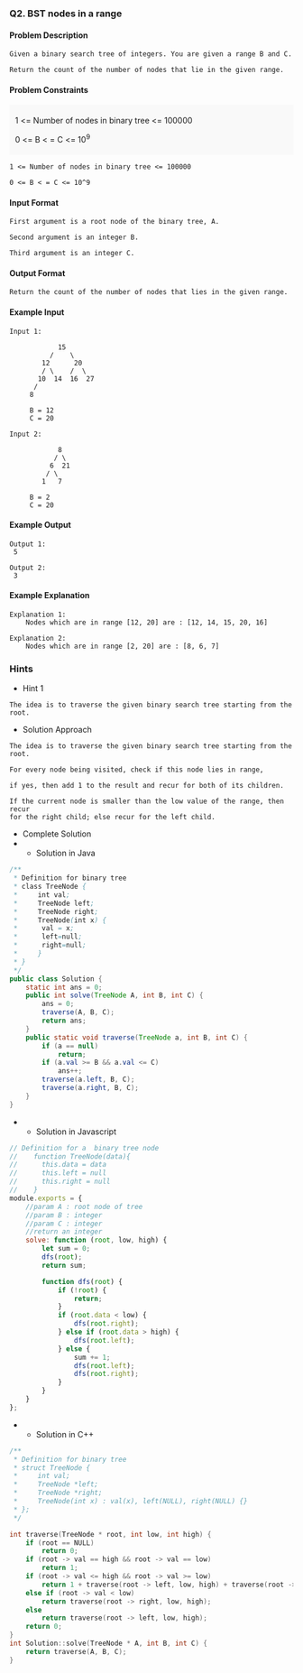 ### Q2. BST nodes in a range
#### Problem Description
```text
Given a binary search tree of integers. You are given a range B and C.

Return the count of the number of nodes that lie in the given range.
```
#### Problem Constraints
<div style="background-color: #f9f9f9; padding: 5px 10px;">
    <p>1 &lt;= Number of nodes in binary tree &lt;= 100000</p>
    <p>0 &lt;= B &lt; = C &lt;= 10<sup>9</sup> </p>
</div>

```text
1 <= Number of nodes in binary tree <= 100000

0 <= B < = C <= 10^9
```
#### Input Format
```text
First argument is a root node of the binary tree, A.

Second argument is an integer B.

Third argument is an integer C.
```
#### Output Format
```text
Return the count of the number of nodes that lies in the given range.
```
#### Example Input
```text
Input 1:

            15
          /    \
        12      20
        / \    /  \
       10  14  16  27
      /
     8

     B = 12
     C = 20

Input 2:

            8
           / \
          6  21
         / \
        1   7

     B = 2
     C = 20
```
#### Example Output
```text
Output 1:
 5

Output 2:
 3
```
#### Example Explanation
```text
Explanation 1:
    Nodes which are in range [12, 20] are : [12, 14, 15, 20, 16]

Explanation 2:
    Nodes which are in range [2, 20] are : [8, 6, 7]
```
### Hints
* Hint 1
```text
The idea is to traverse the given binary search tree starting from the root. 
```
* Solution Approach
```text
The idea is to traverse the given binary search tree starting from the root.

For every node being visited, check if this node lies in range,

if yes, then add 1 to the result and recur for both of its children.

If the current node is smaller than the low value of the range, then recur 
for the right child; else recur for the left child.
```
* Complete Solution
* * Solution in Java
```java
/**
 * Definition for binary tree
 * class TreeNode {
 *     int val;
 *     TreeNode left;
 *     TreeNode right;
 *     TreeNode(int x) {
 *      val = x;
 *      left=null;
 *      right=null;
 *     }
 * }
 */
public class Solution {
    static int ans = 0;
    public int solve(TreeNode A, int B, int C) {
        ans = 0;
        traverse(A, B, C);
        return ans;
    }
    public static void traverse(TreeNode a, int B, int C) {
        if (a == null)
            return;
        if (a.val >= B && a.val <= C)
            ans++;
        traverse(a.left, B, C);
        traverse(a.right, B, C);
    }
}
```
* * Solution in Javascript
```javascript
// Definition for a  binary tree node
//    function TreeNode(data){
//      this.data = data
//      this.left = null
//      this.right = null
//    }
module.exports = {
    //param A : root node of tree
    //param B : integer
    //param C : integer
    //return an integer
    solve: function (root, low, high) {
        let sum = 0;
        dfs(root);
        return sum;

        function dfs(root) {
            if (!root) {
                return;
            }
            if (root.data < low) {
                dfs(root.right);
            } else if (root.data > high) {
                dfs(root.left);
            } else {
                sum += 1;
                dfs(root.left);
                dfs(root.right);
            }
        }
    }
};
```
* * Solution in C++
```cpp
/**
 * Definition for binary tree
 * struct TreeNode {
 *     int val;
 *     TreeNode *left;
 *     TreeNode *right;
 *     TreeNode(int x) : val(x), left(NULL), right(NULL) {}
 * };
 */

int traverse(TreeNode * root, int low, int high) {
    if (root == NULL)
        return 0;
    if (root -> val == high && root -> val == low)
        return 1;
    if (root -> val <= high && root -> val >= low)
        return 1 + traverse(root -> left, low, high) + traverse(root -> right, low, high);
    else if (root -> val < low)
        return traverse(root -> right, low, high);
    else
        return traverse(root -> left, low, high);
    return 0;
}
int Solution::solve(TreeNode * A, int B, int C) {
    return traverse(A, B, C);
}
```

